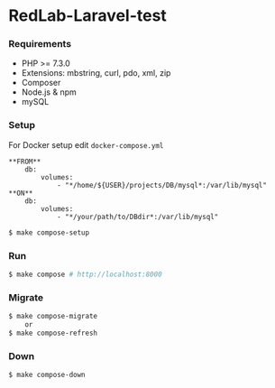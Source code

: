 # RedLab-Laravel-test

### Requirements

- PHP >= 7.3.0
- Extensions: mbstring, curl, pdo, xml, zip
- Composer
- Node.js & npm
- mySQL

### Setup

For Docker setup edit `docker-compose.yml`

```
**FROM**
    db:
        volumes:
            - "*/home/${USER}/projects/DB/mysql*:/var/lib/mysql"
**ON**
    db:
        volumes:
            - "*/your/path/to/DBdir*:/var/lib/mysql"
```

```sh
$ make compose-setup
```

### Run

```sh
$ make compose # http://localhost:8000
```

### Migrate

```sh
$ make compose-migrate
    or
$ make compose-refresh
```

### Down

```sh
$ make compose-down
```
